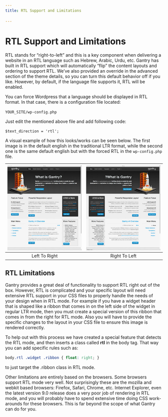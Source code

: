 ```yaml
---
title: RTL Support and Limitations

---
```


RTL Support and Limitations
===========================
RTL stands for “right-to-left” and this is a key component when delivering a website in an RTL language such as Hebrew, Arabic, Urdu, etc. Gantry has built in RTL support which will automatically “flip” the content layouts and ordering to support RTL. We’ve also provided an override in the advanced section of the theme details, so you can turn this default behavior off if you like. However, by default, if the language file supports it, RTL will be enabled.

You can force Wordpress that a language should be displayed in RTL format. In that case, there is a configuration file located:

`YOUR_SITE/wp-config.php`

Just edit the mentioned above file and add following code:

~~~ .php
$text_direction = 'rtl';
~~~

A visual example of how this looks/works can be seen below. The first image is in the default english in the traditional LTR format, while the second one is the same default english but with the forced RTL in the `wp-config.php` file.

| ![](assets/rtl-ltr.jpg) | ![](assets/rtl-rtl.jpg) |
|:-----------------------:|:-----------------------:|
| Left To Right           | Right To Left           |

RTL Limitations
---------------
Gantry provides a great deal of functionality to support RTL right out of the box. However, RTL is complicated and your specific layout will need extensive RTL support in your CSS files to properly handle the needs of your design when in RTL mode. For example if you have a widget header that is shaped like a ribbon that comes in on the left side of the widget in regular LTR mode, then you must create a special version of this ribbon that comes in from the right for RTL mode. Also you will have to provide the specific changes to the layout in your CSS file to ensure this image is rendered correctly.

To help out with this process we have created a special feature that detects the RTL mode, and then inserts a class called **rtl** in the body tag. That way you can add specific rules such as:

~~~ .css
body.rtl .widget .ribbon { float: right; }
~~~

to just target the .ribbon class in RTL mode.

Other limitations are entirely based on the browsers. Some browsers support RTL mode very well. Not surprisingly these are the mozilla and webkit based browsers: Firefox, Safari, Chrome, etc. Internet Explorer, even the latest version 9.0 release does a very poor job of rendering in RTL mode, and you will probably have to spend extensive time doing CSS work-arounds for these browsers. This is far beyond the scope of what Gantry can do for you.
